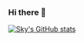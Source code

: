 ### Hi there 👋
[![Sky's GitHub stats](https://github-readme-stats.vercel.app/api?username=SkyMing1024&show_icons=true&theme=radical&bg_color=30,b61ab9,ef8f5c&&title_color=fff)](http://skyming.xyz/)





<!--
**SkyMing1024/SkyMing1024** is a ✨ _special_ ✨ repository because its `README.md` (this file) appears on your GitHub profile.

Here are some ideas to get you started:

- 🔭 I’m currently working on ...
- 🌱 I’m currently learning ...
- 👯 I’m looking to collaborate on ...
- 🤔 I’m looking for help with ...
- 💬 Ask me about ...
- 📫 How to reach me: ...
- 😄 Pronouns: ...
- ⚡ Fun fact: ...
-->
